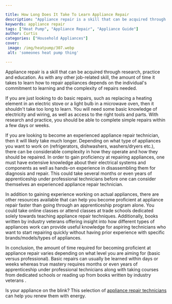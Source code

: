 ```yaml
---

title: How Long Does It Take To Learn Appliance Repair
description: "Appliance repair is a skill that can be acquired through research, practice and education. As with any other job-related skill, th...get more info"
keywords: appliance repair
tags: ["Heat Pump", "Appliance Repair", "Appliance Guide"]
author: Curtis
categories: ["Household Appliances"]
cover: 
 image: /img/heatpump/307.webp
 alt: 'someones heat pump thing'

---
```


Appliance repair is a skill that can be acquired through research, practice and education. As with any other job-related skill, the amount of time it takes to learn how to repair appliances depends on the individual's commitment to learning and the complexity of repairs needed. 

If you are just looking to do basic repairs, such as replacing a heating element in an electric stove or a light bulb in a microwave oven, then it shouldn't take too long to learn. You will need some basic knowledge of electricity and wiring, as well as access to the right tools and parts. With research and practice, you should be able to complete simple repairs within a few days or weeks. 

If you are looking to become an experienced appliance repair technician, then it will likely take much longer. Depending on what type of appliances you want to work on (refrigerators, dishwashers, washers/dryers etc.), there can be considerable complexity in how they operate and how they should be repaired. In order to gain proficiency at repairing appliances, one must have extensive knowledge about their electrical systems and components as well as hands-on experience in disassembling them for diagnosis and repair. This could take several months or even years of apprenticeship under professional technicians before one can consider themselves an experienced appliance repair technician. 

In addition to gaining experience working on actual appliances, there are other resources available that can help you become proficient at appliance repair faster than going through an apprenticeship program alone. You could take online classes or attend classes at trade schools dedicated solely towards teaching appliance repair techniques. Additionally, books written by industry veterans offering insight into how different types of appliances work can provide useful knowledge for aspiring technicians who want to start repairing quickly without having prior experience with specific brands/models/types of appliances. 

In conclusion, the amount of time required for becoming proficient at appliance repair varies depending on what level you are aiming for (basic versus professional). Basic repairs can usually be learned within days or weeks whereas true mastery requires months or even years of apprenticeship under professional technicians along with taking courses from dedicated schools or reading up from books written by industry veterans .

Is your appliance on the blink? This selection of <a href="/pages/appliance-repair-technicians/">appliance repair technicians</a> can help you renew them with energy.